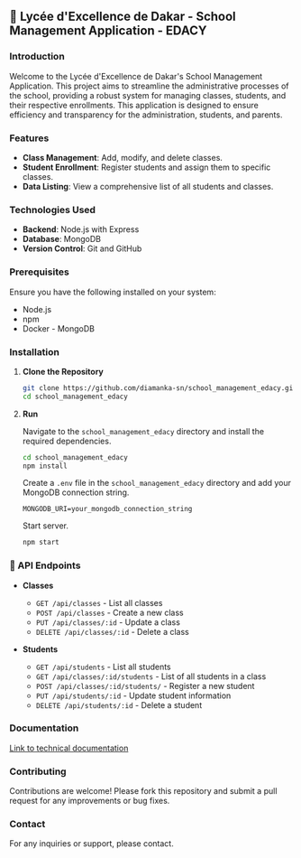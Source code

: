 ## 🚀 Lycée d'Excellence de Dakar - School Management Application - EDACY

### Introduction

Welcome to the Lycée d'Excellence de Dakar's School Management Application. This project aims to streamline the administrative processes of the school, providing a robust system for managing classes, students, and their respective enrollments. This application is designed to ensure efficiency and transparency for the administration, students, and parents.

### Features

- **Class Management**: Add, modify, and delete classes.
- **Student Enrollment**: Register students and assign them to specific classes.
- **Data Listing**: View a comprehensive list of all students and classes.

### Technologies Used

- **Backend**: Node.js with Express
- **Database**: MongoDB
- **Version Control**: Git and GitHub

### Prerequisites

Ensure you have the following installed on your system:
- Node.js
- npm 
- Docker - MongoDB

### Installation

1. **Clone the Repository**

   ```bash
   git clone https://github.com/diamanka-sn/school_management_edacy.git
   cd school_management_edacy
   ```

2. **Run**

   Navigate to the `school_management_edacy` directory and install the required dependencies.

   ```bash
   cd school_management_edacy
   npm install
   ```

   Create a `.env` file in the `school_management_edacy` directory and add your MongoDB connection string.

   ```plaintext
   MONGODB_URI=your_mongodb_connection_string
   ```

   Start server.

   ```bash
   npm start
   ```

### 🔖 API Endpoints

- **Classes**
  - `GET /api/classes` - List all classes
  - `POST /api/classes` - Create a new class
  - `PUT /api/classes/:id` - Update a class
  - `DELETE /api/classes/:id` - Delete a class

- **Students**
  - `GET /api/students` - List all students
  - `GET /api/classes/:id/students` - List of all students in a class
  - `POST /api/classes/:id/students/` - Register a new student
  - `PUT /api/students/:id` - Update student information
  - `DELETE /api/students/:id` - Delete a student


### Documentation 

[Link to technical documentation](https://www.postman.com/elite-tech-innovation/workspace/api-school-management/collection/34504049-1a5b952e-fe43-4d02-8432-ec9e4b41bbfc?action=share&creator=34504049)

### Contributing

Contributions are welcome! Please fork this repository and submit a pull request for any improvements or bug fixes.


### Contact

For any inquiries or support, please contact.
